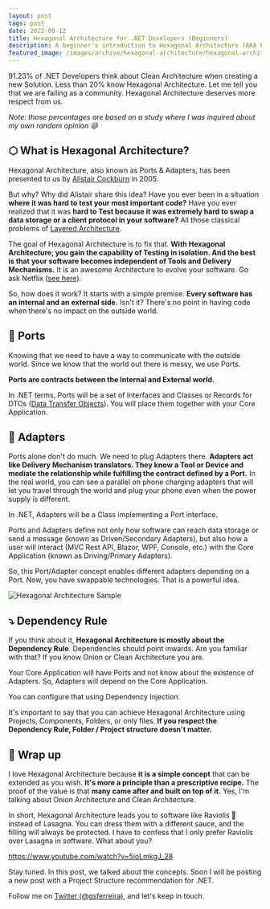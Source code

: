 ```yaml
---
layout: post
tags: post
date: 2022-09-12
title: Hexagonal Architecture for .NET Developers (Beginners)
description: A beginner's introduction to Hexagonal Architecture (AKA Ports & Adapters), where it explained the .NET concepts that you can use to bring Hexagonal Architecture to life.
featured_image: /images/archive/hexagonal-architecture/hexagonal-architecture-title.png
---
```


91.23% of .NET Developers think about Clean Architecture when creating a new Solution.
Less than 20% know Hexagonal Architecture.
Let me tell you that we are failing as a community. Hexagonal Architecture deserves more respect from us.

_Note: those percentages are based on a study where I was inquired about my own random opinion 😄_

## ⬡ What is Hexagonal Architecture?

Hexagonal Architecture, also known as Ports & Adapters, has been presented to us by [Alistair Cockburn](https://www.linkedin.com/in/alistaircockburn) in 2005.

But why? Why did Alistair share this idea?
Have you ever been in a situation **where it was hard to test your most important code?** Have you ever realized that it was **hard to Test because it was extremely hard to swap a data storage or a client protocol in your software?** All those classical problems of [Layered Architecture](https://en.wikipedia.org/wiki/Multitier_architecture).

The goal of Hexagonal Architecture is to fix that. **With Hexagonal Architecture, you gain the capability of Testing in isolation. And the best is that your software becomes independent of Tools and Delivery Mechanisms.** It is an awesome Architecture to evolve your software. Go ask Netflix ([see here](https://netflixtechblog.com/ready-for-changes-with-hexagonal-architecture-b315ec967749)).

So, how does it work? It starts with a simple premise. **Every software has an internal and an external side.** Isn't it? There's no point in having code when there's no impact on the outside world.

## 📜 Ports

Knowing that we need to have a way to communicate with the outside world. Since we know that the world out there is messy, we use Ports.

**Ports are contracts between the Internal and External world.**

In .NET terms, Ports will be a set of Interfaces and Classes or Records for DTOs ([Data Transfer Objects](https://en.wikipedia.org/wiki/Data_transfer_object)). You will place them together with your Core Application.

## 🔌 Adapters

Ports alone don't do much. We need to plug Adapters there. **Adapters act like Delivery Mechanism translators. They know a Tool or Device and mediate the relationship while fulfilling the contract defined by a Port.** In the real world, you can see a parallel on phone charging adapters that will let you travel through the world and plug your phone even when the power supply is different.

In .NET, Adapters will be a Class implementing a Port interface.

Ports and Adapters define not only how software can reach data storage or send a message (known as Driven/Secondary Adapters), but also how a user will interact (MVC Rest API, Blazor, WPF, Console, etc.) with the Core Application (known as Driving/Primary Adapters).

So, this Port/Adapter concept enables different adapters depending on a Port. Now, you have swappable technologies. That is a powerful idea.

![Hexagonal Architecture Sample](/images/archive/hexagonal-architecture/hexagonal-architecture-sample.png)

## ⤵️ Dependency Rule

If you think about it, **Hexagonal Architecture is mostly about the Dependency Rule**. Dependencies should point inwards.
Are you familiar with that? If you know Onion or Clean Architecture you are.

Your Core Application will have Ports and not know about the existence of Adapters. So, Adapters will depend on the Core Application.

You can configure that using Dependency Injection.

It's important to say that you can achieve Hexagonal Architecture using Projects, Components, Folders, or only files. **If you respect the Dependency Rule, Folder / Project structure doesn't matter.**

## 🌟 Wrap up

I love Hexagonal Architecture because **it is a simple concept** that can be extended as you wish. **It's more a principle than a prescriptive recipe.** The proof of the value is that **many came after and built on top of it.** Yes, I'm talking about Onion Architecture and Clean Architecture.

In short, Hexagonal Architecture leads you to software like Raviolis 🥟 instead of Lasagna. You can dress them with a different sauce, and the filling will always be protected. I have to confess that I only prefer Raviolis over Lasagna in software. What about you?

https://www.youtube.com/watch?v=5ioLmkgJ_28

Stay tuned. In this post, we talked about the concepts. Soon I will be posting a new post with a Project Structure recommendation for .NET.

Follow me on [Twitter (@gsferreira)](https://twitter.com/gsferreira), and let's keep in touch.
